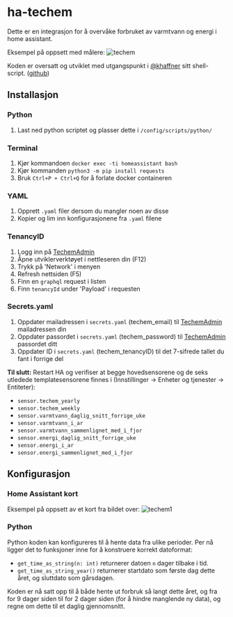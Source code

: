# ha-techem
Dette er en integrasjon for å overvåke forbruket av varmtvann og energi i home assistant.

Eksempel på oppsett med målere:
![techem](https://github.com/user-attachments/assets/7996c413-66d1-4f89-a137-abc06f195706)

Koden er oversatt og utviklet med utgangspunkt i [@khaffner](https://github.com/khaffner) sitt shell-script. ([github](https://github.com/khaffner/homeserver/blob/master/home-assistant/config/scripts/techem.sh))

## Installasjon

### Python
1. Last ned python scriptet og plasser dette i ```/config/scripts/python/```

### Terminal
1. Kjør kommandoen ```docker exec -ti homeassistant bash```
2. Kjør kommanden ```python3 -m pip install requests```
3. Bruk ```Ctrl+P + Ctrl+Q``` for å forlate docker containeren

### YAML
1. Opprett ```.yaml``` filer dersom du mangler noen av disse
2. Kopier og lim inn konfigurasjonene fra ```.yaml``` filene

### TenancyID
1. Logg inn på [TechemAdmin](https://beboer.techemadmin.no/)
2. Åpne utviklerverktøyet i nettleseren din (F12)
3. Trykk på 'Network' i menyen
4. Refresh nettsiden (F5)
5. Finn en ```graphql``` request i listen
6. Finn ```tenancyId``` under 'Payload' i requesten

### Secrets.yaml
1. Oppdater mailadressen i ```secrets.yaml```  (techem_email) til [TechemAdmin](https://beboer.techemadmin.no/) mailadressen din
2. Oppdater passordet i ```secrets.yaml``` (techem_password) til [TechemAdmin](https://beboer.techemadmin.no/) passordet ditt
3. Oppdater ID i ```secrets.yaml``` (techem_tenancyID) til det 7-sifrede tallet du fant i forrige del

**Til slutt:** Restart HA og verifiser at begge hovedsensorene og de seks utledede templatesensorene finnes i (Innstillinger -> Enheter og tjenester -> Entiteter):
- ```sensor.techem_yearly```
- ```sensor.techem_weekly```
- ```sensor.varmtvann_daglig_snitt_forrige_uke```
- ```sensor.varmtvann_i_ar```
- ```sensor.varmtvann_sammenlignet_med_i_fjor```
- ```sensor.energi_daglig_snitt_forrige_uke```
- ```sensor.energi_i_ar```
- ```sensor.energi_sammenlignet_med_i_fjor```

## Konfigurasjon
### Home Assistant kort
Eksempel på oppsett av et kort fra bildet over:
![techem1](https://github.com/user-attachments/assets/13dbe176-f038-4039-8456-9564575fbbf8)

### Python
Python koden kan konfigureres til å hente data fra ulike perioder. Per nå ligger det to funksjoner inne for å konstruere korrekt datoformat:
- ```get_time_as_string(n: int)``` returnerer datoen ```n``` dager tilbake i tid.
- ```get_time_as_string_year()``` returnerer startdato som første dag dette året, og sluttdato som gårsdagen.

Koden er nå satt opp til å både hente ut forbruk så langt dette året, og fra for 9 dager siden til for 2 dager siden (for å hindre manglende ny data), og regne om dette til et daglig gjennomsnitt.
